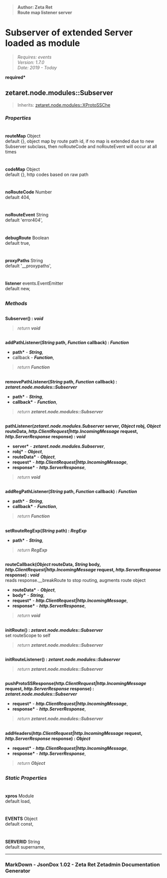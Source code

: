 > __Author: Zeta Ret__  
> __Route map listener server__  
# Subserver of extended Server loaded as module  
> *Requires: events*  
> *Version: 1.7.0*  
> *Date: 2019 - Today*  

__required*__

## zetaret.node.modules::Subserver  
> Inherits: [zetaret.node.modules::XProtoSSChe](XProtoSSChe.md)  

### *Properties*  

#  
__routeMap__ Object  
default {}, object map by route path id, if no map is extended due to new Subserver subclass, then noRouteCode and noRouteEvent will occur at all times  

#  
__codeMap__ Object  
default {}, http codes based on raw path  

#  
__noRouteCode__ Number  
default 404,   

#  
__noRouteEvent__ String  
default 'error404',   

#  
__debugRoute__ Boolean  
default true,   

#  
__proxyPaths__ String  
default '\_\_proxypaths',   

#  
__listener__ events.EventEmitter  
default new,   


##  
### *Methods*  

##  
__Subserver() : *void*__  
  
> *return __void__*  

##  
__addPathListener(*String* path, *Function* callback) : *Function*__  
  
- __path*__ - __*String*__,   
- callback - __*Function*__,   
> *return __Function__*  

##  
__removePathListener(*String* path, *Function* callback) : *zetaret.node.modules::Subserver*__  
  
- __path*__ - __*String*__,   
- __callback*__ - __*Function*__,   
> *return __zetaret.node.modules::Subserver__*  

##  
__pathListener(*zetaret.node.modules.Subserver* server, *Object* robj, *Object* routeData, *http.ClientRequest|http.IncomingMessage* request, *http.ServerResponse* response) : *void*__  
  
- __server*__ - __*zetaret.node.modules.Subserver*__,   
- __robj*__ - __*Object*__,   
- __routeData*__ - __*Object*__,   
- __request*__ - __*http.ClientRequest|http.IncomingMessage*__,   
- __response*__ - __*http.ServerResponse*__,   
> *return __void__*  

##  
__addRegPathListener(*String* path, *Function* callback) : *Function*__  
  
- __path*__ - __*String*__,   
- __callback*__ - __*Function*__,   
> *return __Function__*  

##  
__setRouteRegExp(*String* path) : *RegExp*__  
  
- __path*__ - __*String*__,   
> *return __RegExp__*  

##  
__routeCallback(*Object* routeData, *String* body, *http.ClientRequest|http.IncomingMessage* request, *http.ServerResponse* response) : *void*__  
reads response.__breakRoute to stop routing, augments route object  
- __routeData*__ - __*Object*__,   
- __body*__ - __*String*__,   
- __request*__ - __*http.ClientRequest|http.IncomingMessage*__,   
- __response*__ - __*http.ServerResponse*__,   
> *return __void__*  

##  
__initRoute() : *zetaret.node.modules::Subserver*__  
set routeScope to self  
> *return __zetaret.node.modules::Subserver__*  

##  
__initRouteListener() : *zetaret.node.modules::Subserver*__  
  
> *return __zetaret.node.modules::Subserver__*  

##  
__pushProtoSSResponse(*http.ClientRequest|http.IncomingMessage* request, *http.ServerResponse* response) : *zetaret.node.modules::Subserver*__  
  
- __request*__ - __*http.ClientRequest|http.IncomingMessage*__,   
- __response*__ - __*http.ServerResponse*__,   
> *return __zetaret.node.modules::Subserver__*  

##  
__addHeaders(*http.ClientRequest|http.IncomingMessage* request, *http.ServerResponse* response) : *Object*__  
  
- __request*__ - __*http.ClientRequest|http.IncomingMessage*__,   
- __response*__ - __*http.ServerResponse*__,   
> *return __Object__*  

##  
### *Static Properties*  

#  
__xpros__ Module  
default load,   

#  
__EVENTS__ Object  
default const,   

#  
__SERVERID__ String  
default supername,   

---  
### MarkDown - JsonDox 1.02 - Zeta Ret Zetadmin Documentation Generator